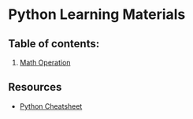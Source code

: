 # Python Learning Materials

## Table of contents:

1. [Math Operation](/basics/basiscs.md)






## Resources

- [Python Cheatsheet](https://www.pythoncheatsheet.org)